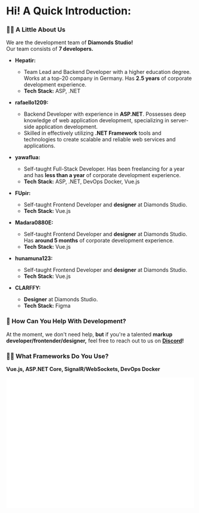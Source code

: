 # Hi! **A Quick Introduction:**  

### 🙋‍♀️ A Little About Us  
We are the development team of **Diamonds Studio!**  
Our team consists of **7 developers.**  

- **Hepatir:**  
  - Team Lead and Backend Developer with a higher education degree. Works at a top-20 company in Germany. Has **2.5 years** of corporate development experience.  
  - **Tech Stack:** ASP, .NET  

- **rafaello1209:**  
  - Backend Developer with experience in **ASP.NET**. Possesses deep knowledge of web application development, specializing in server-side application development.  
  - Skilled in effectively utilizing **.NET Framework** tools and technologies to create scalable and reliable web services and applications.  

- **yawaflua:**  
  - Self-taught Full-Stack Developer. Has been freelancing for a year and has **less than a year** of corporate development experience.  
  - **Tech Stack:** ASP, .NET, DevOps Docker, Vue.js  

- **FUpir:**  
  - Self-taught Frontend Developer and **designer** at Diamonds Studio.  
  - **Tech Stack:** Vue.js  

- **Madara0880E:**  
  - Self-taught Frontend Developer and **designer** at Diamonds Studio. Has **around 5 months** of corporate development experience.  
  - **Tech Stack:** Vue.js  

- **hunamuna123:**  
  - Self-taught Frontend Developer and **designer** at Diamonds Studio.  
  - **Tech Stack:** Vue.js  

- **CLARFFY:**  
  - **Designer** at Diamonds Studio.  
  - **Tech Stack:** Figma  

### 🌈 How Can You Help With Development?  
At the moment, we don't need help, **but** if you're a talented **markup developer/frontender/designer,** feel free to reach out to us on **[Discord](https://discord.gg/ZducR5bRch)!**  

### 👩‍💻 What Frameworks Do You Use?  
**Vue.js, ASP.NET Core, SignalR/WebSockets, DevOps Docker**  

[![](https://raw.githubusercontent.com/Diamonds-Studio/.github/main/github-metrics.svg)](https://lucky-diamonds.ru/)
